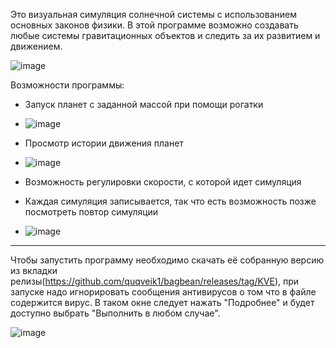 Это визуальная симуляция солнечной системы с использованием основных законов физики. В этой программе возможно создавать любые системы гравитационных объектов и следить за их развитием и движением. 

![image](https://user-images.githubusercontent.com/64206443/182902513-3f0aa270-8b7d-4048-b526-fda4ebe2e256.png)

Возможности программы:
- Запуск планет с заданной массой при помощи рогатки
- ![image](https://user-images.githubusercontent.com/64206443/182902696-909bc9ae-05ff-457e-8c93-e63106416ff8.png)

- Просмотр истории движения планет
- ![image](https://user-images.githubusercontent.com/64206443/182902963-7cd6cb81-3b12-4622-9524-99681011bcaf.png)
- Возможность регулировки скорости, с которой идет симуляция
- Каждая симуляция записывается, так что есть возможность позже посмотреть повтор симуляции
- ![image](https://user-images.githubusercontent.com/64206443/182903126-022e2bff-47c7-4c2b-8941-dd4d8cde0583.png)

-----------------------------------------
Чтобы запустить программу необходимо скачать её собранную версию из вкладки релизы(https://github.com/quqveik1/bagbean/releases/tag/KVE),
при запуске надо игнорировать сообщения антивирусов о том что в файле содержится вирус.
В таком окне следует нажать "Подробнее" и будет доступно выбрать "Выполнить в любом случае".

![image](https://user-images.githubusercontent.com/64206443/182900255-ab4c0823-abb7-421c-9441-17539b89a4f0.png)


